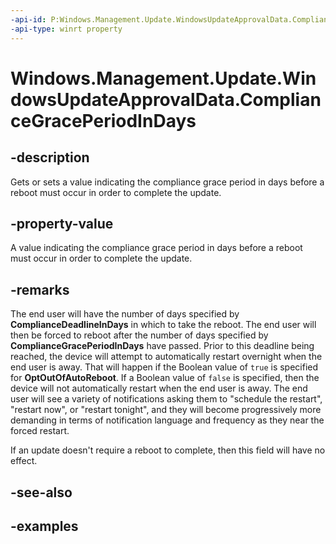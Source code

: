 ```yaml
---
-api-id: P:Windows.Management.Update.WindowsUpdateApprovalData.ComplianceGracePeriodInDays
-api-type: winrt property
---
```


# Windows.Management.Update.WindowsUpdateApprovalData.ComplianceGracePeriodInDays

<!--
public System.Nullable<int> ComplianceGracePeriodInDays { get; set; }
-->


## -description

Gets or sets a value indicating the compliance grace period in days before a reboot must occur in order to complete the update.

## -property-value

A value indicating the compliance grace period in days before a reboot must occur in order to complete the update.

## -remarks

The end user will have the number of days specified by **ComplianceDeadlineInDays** in which to take the reboot. The end user will then be forced to reboot after the number of days specified by **ComplianceGracePeriodInDays** have passed. Prior to this deadline being reached, the device will attempt to automatically restart overnight when the end user is away. That will happen if the Boolean value of `true` is specified for **OptOutOfAutoReboot**. If a Boolean value of `false` is specified, then the device will not automatically restart when the end user is away. The end user will see a variety of notifications asking them to "schedule the restart", "restart now", or "restart tonight", and they will become progressively more demanding in terms of notification language and frequency as they near the forced restart.

If an update doesn't require a reboot to complete, then this field will have no effect.

## -see-also

## -examples
